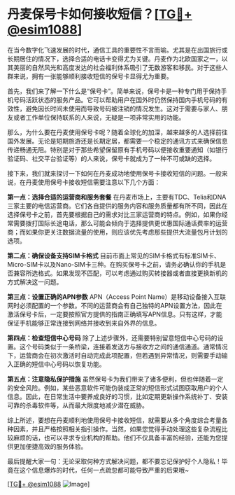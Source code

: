 # 丹麦保号卡如何接收短信？[[TG💪+ @esim1088](https://t.me/s/esim1088)]

在当今数字化飞速发展的时代，通信工具的重要性不言而喻。尤其是在出国旅行或长期居住的情况下，选择合适的电话卡变得尤为关键。丹麦作为北欧国家之一，以其美丽的自然风光和高度发达的社会福利体系吸引了无数游客和移民。对于这些人群来说，拥有一张能够顺利接收短信的保号卡显得尤为重要。

首先，我们来了解一下什么是“保号卡”。简单来说，保号卡是一种专门用于保持手机号码活跃状态的服务产品。它可以帮助用户在国外时仍然保持国内手机号码的有效性，避免因长时间未使用而导致号码被注销的情况发生。这对于需要与家人、朋友或者工作单位保持联系的人来说，无疑是一项非常实用的功能。

那么，为什么要在丹麦使用保号卡呢？随着全球化的加深，越来越多的人选择前往国外发展。无论是短期旅游还是长期定居，都需要一个稳定的通讯方式来确保信息传递畅通无阻。特别是对于那些希望保留原有手机号码以便接收重要通知（如银行验证码、社交平台验证等）的人来说，保号卡就成为了一种不可或缺的选择。

接下来，我们就来探讨一下如何在丹麦成功地使用保号卡接收短信的问题。一般来说，在丹麦使用保号卡接收短信需要注意以下几个方面：

**第一点：选择合适的运营商和服务套餐**
在丹麦市场上，主要有TDC、Telia和DNA三家主要的电信运营商。它们各自提供的服务内容和服务质量都有所不同，因此在选择保号卡之前，首先要根据自己的需求对比三家运营商的特点。例如，如果你经常需要拨打国际长途电话，那么可能会倾向于选择提供更优惠国际通话费率的运营商；而如果你更关注数据流量的使用，则应该优先考虑那些提供大流量包月计划的选项。

**第二点：确保设备支持SIM卡格式**
目前市面上常见的SIM卡格式有标准SIM卡、Micro-SIM卡以及Nano-SIM卡三种。在购买保号卡之前，请务必确认你的手机是否兼容所选格式。如果发现不匹配，可以考虑通过购买转接器或者直接更换新机的方式解决这一问题。

**第三点：设置正确的APN参数**
APN（Access Point Name）是移动设备接入互联网时必须配置的一个参数。不同的运营商会有自己独特的APN设置方法，因此在激活保号卡后，一定要按照官方提供的指南正确填写APN信息。只有这样，才能保证手机能够正常连接到网络并接收到来自外界的信息。

**第四点：检查短信中心号码**
除了上述步骤外，还需要特别留意短信中心号码的设置。这个号码类似于一条桥梁，连接着发送方与接收方之间的通信通道。通常情况下，运营商会在初次激活时自动完成此项配置，但若遇到异常情况，则需要手动输入正确的短信中心号码以恢复功能。

**第五点：注意隐私保护措施**
虽然保号卡为我们带来了诸多便利，但也伴随着一定的安全风险。例如，某些恶意软件可能伪装成正常的短信形式试图窃取用户的个人信息。因此，在日常生活中要养成良好的习惯，比如定期更新操作系统补丁、安装可靠的杀毒软件等，从而最大限度地减少潜在威胁。

综上所述，要想在丹麦顺利地使用保号卡接收短信，就需要从多个角度综合考量各种因素，并且严格按照相关指引操作。当然，如果您觉得手动处理这些复杂流程比较麻烦的话，也可以寻求专业机构的帮助。他们不仅具备丰富的经验，还能为您提供更加便捷高效的服务体验。

最后提醒大家一句：无论采取何种方式解决问题，都不要忘记保护好个人隐私！毕竟在这个信息爆炸的时代，任何一点疏忽都可能导致严重的后果哦~

[[TG💪+ @esim1088](https://t.me/s/esim1088) ![Image](https://i.postimg.cc/4NQfJmqS/Snipaste-2025-05-13-00-14-12.png)]